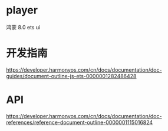 # player
鸿蒙 8.0 ets ui

# 开发指南
https://developer.harmonyos.com/cn/docs/documentation/doc-guides/document-outline-js-ets-0000001282486428

# API
https://developer.harmonyos.com/cn/docs/documentation/doc-references/reference-document-outline-0000001115016824

